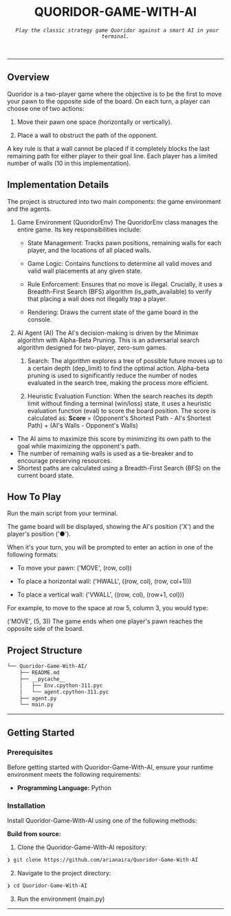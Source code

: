 <p align="center"><h1 align="center">QUORIDOR-GAME-WITH-AI</h1></p>
<p align="center">
  <em><code> Play the classic strategy game Quoridor against a smart AI in your terminal.</code></em>
</p>

<br>

---
##  Overview

Quoridor is a two-player game where the objective is to be the first to move your pawn to the opposite side of the board. On each turn, a player can choose one of two actions:

1. Move their pawn one space (horizontally or vertically).

2. Place a wall to obstruct the path of the opponent.

A key rule is that a wall cannot be placed if it completely blocks the last remaining path for either player to their goal line. Each player has a limited number of walls (10 in this implementation).

## Implementation Details
The project is structured into two main components: the game environment and the agents.

1. Game Environment (QuoridorEnv)
The QuoridorEnv class manages the entire game. Its key responsibilities include:

   - State Management: Tracks pawn positions, remaining walls for each player, and the locations of all placed walls.

   - Game Logic: Contains functions to determine all valid moves and valid wall placements at any given state.

   - Rule Enforcement: Ensures that no move is illegal. Crucially, it uses a Breadth-First Search (BFS) algorithm (is_path_available) to verify that placing a wall does not illegally trap a player.

   - Rendering: Draws the current state of the game board in the console.

2. AI Agent (AI)
The AI's decision-making is driven by the Minimax algorithm with Alpha-Beta Pruning. This is an adversarial search algorithm designed for two-player, zero-sum games.

   1. Search: The algorithm explores a tree of possible future moves up to a certain depth (dep_limit) to find the optimal action. Alpha-beta pruning is used to significantly reduce the number of nodes evaluated in the search tree, making the process more efficient.

   2. Heuristic Evaluation Function: When the search reaches its depth limit without finding a terminal (win/loss) state, it uses a heuristic evaluation function (eval) to score the board position. The score is calculated as:
   **Score** = (Opponent's Shortest Path - AI's Shortest Path) + (AI's Walls - Opponent's Walls)
- The AI aims to maximize this score by minimizing its own path to the goal while maximizing the opponent's path.
- The number of remaining walls is used as a tie-breaker and to encourage preserving resources.
- Shortest paths are calculated using a Breadth-First Search (BFS) on the current board state.

##  How To Play
Run the main script from your terminal.

The game board will be displayed, showing the AI's position ('X') and the player's position ('●').

When it's your turn, you will be prompted to enter an action in one of the following formats:

- To move your pawn: ('MOVE', (row, col))

- To place a horizontal wall: ('HWALL', ((row, col), (row, col+1)))

- To place a vertical wall: ('VWALL', ((row, col), (row+1, col)))

For example, to move to the space at row 5, column 3, you would type:

('MOVE', (5, 3))
The game ends when one player's pawn reaches the opposite side of the board.



##  Project Structure

```sh
└── Quoridor-Game-With-AI/
    ├── README.md
    ├── __pycache__
    │   ├── Env.cpython-311.pyc
    │   └── agent.cpython-311.pyc
    ├── agent.py
    └── main.py
```


---
##  Getting Started

###  Prerequisites

Before getting started with Quoridor-Game-With-AI, ensure your runtime environment meets the following requirements:

- **Programming Language:** Python


###  Installation

Install Quoridor-Game-With-AI using one of the following methods:

**Build from source:**

1. Clone the Quoridor-Game-With-AI repository:
```sh
❯ git clone https://github.com/arianaira/Quoridor-Game-With-AI
```

2. Navigate to the project directory:
```sh
❯ cd Quoridor-Game-With-AI
```
3. Run the environment (main.py)

---
